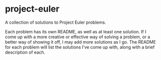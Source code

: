 # project-euler
A collection of solutions to Project Euler problems.

Each problem has its own README, as well as at least one solution. If I come up with a more creative or effective way of solving a problem, or a better way of showing it off, I may add more solutions as I go. The README for each problem will list the solutions I've come up with, along with a brief description of each.
